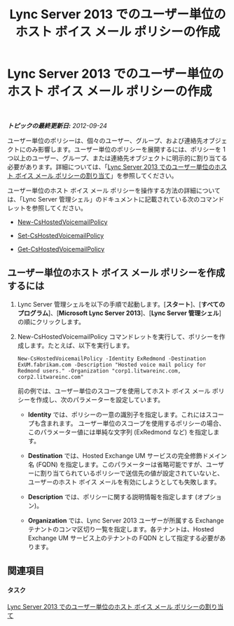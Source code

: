 ﻿---
title: Lync Server 2013 でのユーザー単位のホスト ボイス メール ポリシーの作成
TOCTitle: Lync Server 2013 でのユーザー単位のホスト ボイス メール ポリシーの作成
ms:assetid: 39018a7c-e0c3-46a2-be4e-05604ec67a50
ms:mtpsurl: https://technet.microsoft.com/ja-jp/library/Gg425867(v=OCS.15)
ms:contentKeyID: 48271793
ms.date: 05/19/2016
mtps_version: v=OCS.15
ms.translationtype: HT
---

# Lync Server 2013 でのユーザー単位のホスト ボイス メール ポリシーの作成

 

_**トピックの最終更新日:** 2012-09-24_

ユーザー単位のポリシーは、個々のユーザー、グループ、および連絡先オブジェクトにのみ影響します。ユーザー単位のポリシーを展開するには、ポリシーを 1 つ以上のユーザー、グループ、または連絡先オブジェクトに明示的に割り当てる必要があります。詳細については、「[Lync Server 2013 でのユーザー単位のホスト ボイス メール ポリシーの割り当て](lync-server-2013-assign-a-per-user-hosted-voice-mail-policy.md)」を参照してください。

ユーザー単位のホスト ボイス メール ポリシーを操作する方法の詳細については、「Lync Server 管理シェル」のドキュメントに記載されている次のコマンドレットを参照してください。

  - [New-CsHostedVoicemailPolicy](new-cshostedvoicemailpolicy.md)

  - [Set-CsHostedVoicemailPolicy](set-cshostedvoicemailpolicy.md)

  - [Get-CsHostedVoicemailPolicy](get-cshostedvoicemailpolicy.md)

## ユーザー単位のホスト ボイス メール ポリシーを作成するには

1.  Lync Server 管理シェルを以下の手順で起動します。\[**スタート**\]、\[**すべてのプログラム**\]、\[**Microsoft Lync Server 2013**\]、\[**Lync Server 管理シェル**\] の順にクリックします。

2.  New-CsHostedVoicemailPolicy コマンドレットを実行して、ポリシーを作成します。たとえば、以下を実行します。
    
        New-CsHostedVoicemailPolicy -Identity ExRedmond -Destination ExUM.fabrikam.com -Description "Hosted voice mail policy for Redmond users." -Organization "corp1.litwareinc.com, corp2.litwareinc.com"
    
    前の例では、ユーザー単位のスコープを使用してホスト ボイス メール ポリシーを作成し、次のパラメーターを設定しています。
    
      - **Identity** では、ポリシーの一意の識別子を指定します。これにはスコープも含まれます。 ユーザー単位のスコープを使用するポリシーの場合、このパラメーター値には単純な文字列 (ExRedmond など) を指定します。
    
      - **Destination** では、Hosted Exchange UM サービスの完全修飾ドメイン名 (FQDN) を指定します。このパラメーターは省略可能ですが、ユーザーに割り当てられているポリシーで送信先の値が設定されていないと、ユーザーのホスト ボイス メールを有効にしようとしても失敗します。
    
      - **Description** では、ポリシーに関する説明情報を指定します (オプション)。
    
      - **Organization** では、Lync Server 2013 ユーザーが所属する Exchange テナントのコンマ区切り一覧を指定します。各テナントは、Hosted Exchange UM サービス上のテナントの FQDN として指定する必要があります。

## 関連項目

#### タスク

[Lync Server 2013 でのユーザー単位のホスト ボイス メール ポリシーの割り当て](lync-server-2013-assign-a-per-user-hosted-voice-mail-policy.md)

